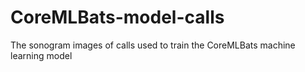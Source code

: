 # CoreMLBats-model-calls
The sonogram images of calls used to train the CoreMLBats machine learning model
